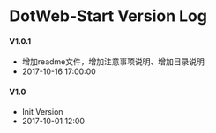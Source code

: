 # DotWeb-Start Version Log

#### V1.0.1
* 增加readme文件，增加注意事项说明、增加目录说明
* 2017-10-16 17:00:00

#### V1.0
* Init Version
* 2017-10-01 12:00